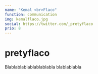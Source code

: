 ```yaml
---
name: "Kemal <br>Flaco"
function: communication
img: kemalflaco.jpg
social: https://twitter.com/_pretyflaco
prio: 8
---
```


# pretyflaco
 
Blablablablablablablabla
blablablabla
